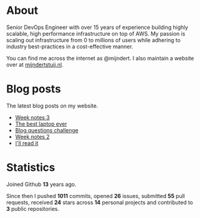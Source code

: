 # About

Senior DevOps Engineer with over 15 years of experience building highly scalable, high performance infrastructure on top of AWS. My passion is scaling out infrastructure from 0 to millions of users while adhering to industry best-practices in a cost-effective manner.

You can find me across the internet as @mijndert. I also maintain a website over at [mijndertstuij.nl](https://mijndertstuij.nl/).

# Blog posts

The latest blog posts on my website.

<!-- BLOGPOSTS:START -->
- [Week notes 3](https://mijndertstuij.nl/posts/week-notes-3/)
- [The best laptop ever](https://mijndertstuij.nl/posts/the-best-laptop-ever/)
- [Blog questions challenge](https://mijndertstuij.nl/posts/blog-questions-challenge/)
- [Week notes 2](https://mijndertstuij.nl/posts/week-notes-2/)
- [I'll read it](https://mijndertstuij.nl/posts/ill-read-it/)
<!-- BLOGPOSTS:END -->

# Statistics

Joined Github **13** years ago.

Since then I pushed **1011** commits, opened **26** issues, submitted **55** pull requests, received **24** stars across **14** personal projects and contributed to **3** public repositories.
